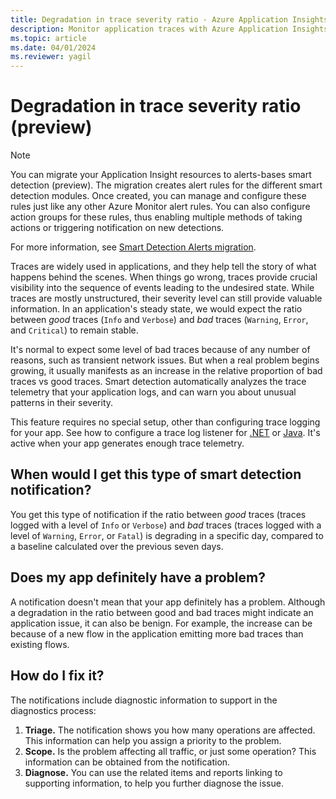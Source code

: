 ```yaml
---
title: Degradation in trace severity ratio - Azure Application Insights
description: Monitor application traces with Azure Application Insights for unusual patterns in trace telemetry with smart detection.
ms.topic: article
ms.date: 04/01/2024
ms.reviewer: yagil
---
```


# Degradation in trace severity ratio (preview)

>[!NOTE]
>You can migrate your Application Insight resources to alerts-bases smart detection (preview). The migration creates alert rules for the different smart detection modules. Once created, you can manage and configure these rules just like any other Azure Monitor alert rules. You can also configure action groups for these rules, thus enabling multiple methods of taking actions or triggering notification on new detections.
>
> For more information, see [Smart Detection Alerts migration](./alerts-smart-detections-migration.md).
> 

Traces are widely used in applications, and they help tell the story of what happens behind the scenes. When things go wrong, traces provide crucial visibility into the sequence of events leading to the undesired state. While traces are mostly unstructured, their severity level can still provide valuable information. In an application's steady state, we would expect the ratio between *good* traces (`Info` and `Verbose`) and *bad* traces (`Warning`, `Error`, and `Critical`) to remain stable.  

It's normal to expect some level of bad traces because of any number of reasons, such as transient network issues. But when a real problem begins growing, it usually manifests as an increase in the relative proportion of bad traces vs good traces. Smart detection automatically analyzes the trace telemetry that your application logs, and can warn you about unusual patterns in their severity.

This feature requires no special setup, other than configuring trace logging for your app. See how to configure a trace log listener for [.NET](../app/asp-net-trace-logs.md) or [Java](../app/opentelemetry-enable.md?tabs=java). It's active when your app generates enough trace telemetry.

## When would I get this type of smart detection notification?
You get this type of notification if the ratio between *good* traces (traces logged with a level of `Info` or `Verbose`) and *bad* traces (traces logged with a level of `Warning`, `Error`, or `Fatal`) is degrading in a specific day, compared to a baseline calculated over the previous seven days.

## Does my app definitely have a problem?
A notification doesn't mean that your app definitely has a problem. Although a degradation in the ratio between good and bad traces might indicate an application issue, it can also be benign. For example, the increase can be because of a new flow in the application emitting more bad traces than existing flows.


## How do I fix it?
The notifications include diagnostic information to support in the diagnostics process:
1. **Triage.** The notification shows you how many operations are affected. This information can help you assign a priority to the problem.
2. **Scope.** Is the problem affecting all traffic, or just some operation? This information can be obtained from the notification.
3. **Diagnose.** You can use the related items and reports linking to supporting information, to help you further diagnose the issue.
